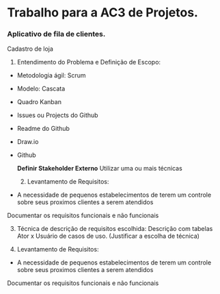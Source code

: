 # Trabalho para a AC3 de Projetos. #
### Aplicativo de fila de clientes. ###
Cadastro de loja 

1. Entendimento do Problema e Definição de Escopo: 
- Metodologia ágil: Scrum
- Modelo: Cascata
- Quadro Kanban
- Issues ou Projects do Github
- Readme do Github
- Draw.io
- Github

  **Definir Stakeholder Externo**
  Utilizar uma ou mais técnicas

  2. Levantamento de Requisitos: 
- A necessidade de pequenos estabelecimentos de terem um controle sobre seus proximos clientes a serem atendidos

Documentar os requisitos funcionais e não funcionais

3. Técnica de descrição de requisitos escolhida: Descrição com tabelas Ator x Usuário de casos de uso. (Justificar a escolha de técnica)

2. Levantamento de Requisitos: 
- A necessidade de pequenos estabelecimentos de terem um controle sobre seus proximos clientes a serem atendidos

Documentar os requisitos funcionais e não funcionais

